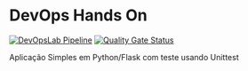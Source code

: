 # DevOps Hands On

[![DevOpsLab Pipeline](https://github.com/s3b4hjr/devopslab/actions/workflows/pipeline.yml/badge.svg)](https://github.com/s3b4hjr/devopslab/actions/workflows/pipeline.yml)
[![Quality Gate Status](https://sonarcloud.io/api/project_badges/measure?project=s3b4hjr_devopslab&metric=alert_status)](https://sonarcloud.io/summary/new_code?id=s3b4hjr_devopslab)


Aplicação Simples em Python/Flask com teste usando Unittest
